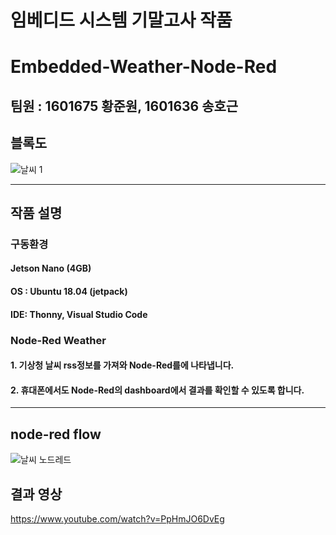 # 임베디드 시스템 기말고사 작품
# Embedded-Weather-Node-Red
## 팀원 : 1601675 황준원, 1601636 송호근

## 블록도
![날씨 1](https://user-images.githubusercontent.com/65066914/174581913-23b5643b-e6da-47e8-a003-4e78ee7e7490.PNG)
___
## 작품 설명
### 구동환경
#### Jetson Nano (4GB)
#### OS : Ubuntu 18.04 (jetpack)
#### IDE: Thonny, Visual Studio Code

### Node-Red Weather
#### 1. 기상청 날씨 rss정보를 가져와 Node-Red를에 나타냅니다.
#### 2. 휴대폰에서도 Node-Red의 dashboard에서 결과를 확인할 수 있도록 합니다. 
___
## node-red flow
![날씨 노드레드](https://user-images.githubusercontent.com/65066914/174582874-29b224a6-f4f6-45f4-af86-8e0bb312d24a.PNG)

## 결과 영상
https://www.youtube.com/watch?v=PpHmJO6DvEg
